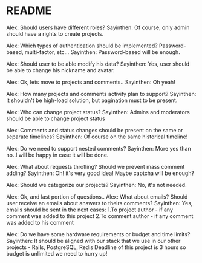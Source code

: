# README

Alex: Should users have different roles?
Sayinthen: Of course, only admin should have a rights to create projects.

Alex: Which types of authentication should be implemented? Password-based, multi-factor, etc…
Sayinthen: Password-based will be enough.

Alex: Should user to be able modify his data?
Sayinthen: Yes, user should be able to change his nickname and avatar.

Alex: Ok, lets move to projects and comments..
Sayinthen: Oh yeah!

Alex: How many projects and comments activity plan to support?
Sayinthen: It shouldn't be high-load solution, but pagination must to be present.

Alex: Who can change project status?
Sayinthen: Admins and moderators should be able to change project status

Alex: Comments and status changes should be present on the same or separate timelines?
Sayinthen: Of course on the same historical timeline!

Alex: Do we need to support nested comments?
Sayinthen: More yes than no..I will be happy in case it will be done.

Alex: What about requests throtling? Should we prevent mass comment adding?
Sayinthen: Oh! it's very good idea! Maybe captcha will be enough?

Alex: Should we categorize our projects?
Sayinthen: No, it's not needed.

Alex: Ok, and last portion of questions..
Alex: What about emails? Should user receive an emails about answers to theirs comments?
Sayinthen: Yes, emails should be sent in the next cases:
 1.To project author - if any comment was added to this project
 2.To comment author - if any comment was added to his comment

Alex: Do we have some hardware requirements or budget and time limits?
Sayinthen: It should be aligned with our stack that we use in our other projects - Rails, PostgreSQL, Redis
Deadline of this project is 3 hours so budget is unlimited we need to hurry up!
